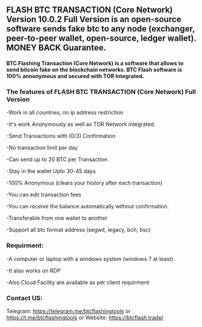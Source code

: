 ## FLASH BTC TRANSACTION (Core Network) Version 10.0.2 Full Version is an open-source software sends fake btc to any node (exchanger, peer-to-peer wallet, open-source, ledger wallet). MONEY BACK Guarantee.

#### BTC Flashing Transaction (Core Network) is a software that allows to send bitcoin fake on the blockchain networks. BTC Flash software is 100% annonymous and secured with TOR Integrated.

### The features of FLASH BTC TRANSACTION (Core Network) Full Version 

-Work in all countries, no ip address restriction

-It's work Anonymously as well as TOR Network integrated. 

-Send Transactions with (0/3) Confirmation

-No transaction limit per day

-Can send up to 20 BTC per Transaction

-Stay in the wallet Upto 30-45 days

-100% Anonymous (clears your history after each transaction)

-You can edit transaction fees

-You can receive the balance automatically without confirmation.

-Transferable from one wallet to another

-Support all btc format address (segwit, legacy, bch, bsc)

### Requirment:

-A computer or laptop with a windows system (windows 7 at least)

-It also works on RDP

-Also Cloud Facility are available as per client requirment

### Contact US: 

Telegram: https://telegram.me/btcflashingtools or https://t.me/btcflashingtools or Website: https://btcflash.trade/
